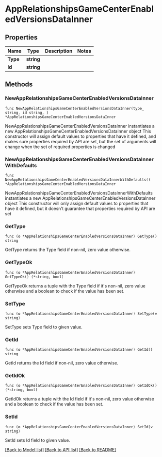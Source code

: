 # AppRelationshipsGameCenterEnabledVersionsDataInner

## Properties

Name | Type | Description | Notes
------------ | ------------- | ------------- | -------------
**Type** | **string** |  | 
**Id** | **string** |  | 

## Methods

### NewAppRelationshipsGameCenterEnabledVersionsDataInner

`func NewAppRelationshipsGameCenterEnabledVersionsDataInner(type_ string, id string, ) *AppRelationshipsGameCenterEnabledVersionsDataInner`

NewAppRelationshipsGameCenterEnabledVersionsDataInner instantiates a new AppRelationshipsGameCenterEnabledVersionsDataInner object
This constructor will assign default values to properties that have it defined,
and makes sure properties required by API are set, but the set of arguments
will change when the set of required properties is changed

### NewAppRelationshipsGameCenterEnabledVersionsDataInnerWithDefaults

`func NewAppRelationshipsGameCenterEnabledVersionsDataInnerWithDefaults() *AppRelationshipsGameCenterEnabledVersionsDataInner`

NewAppRelationshipsGameCenterEnabledVersionsDataInnerWithDefaults instantiates a new AppRelationshipsGameCenterEnabledVersionsDataInner object
This constructor will only assign default values to properties that have it defined,
but it doesn't guarantee that properties required by API are set

### GetType

`func (o *AppRelationshipsGameCenterEnabledVersionsDataInner) GetType() string`

GetType returns the Type field if non-nil, zero value otherwise.

### GetTypeOk

`func (o *AppRelationshipsGameCenterEnabledVersionsDataInner) GetTypeOk() (*string, bool)`

GetTypeOk returns a tuple with the Type field if it's non-nil, zero value otherwise
and a boolean to check if the value has been set.

### SetType

`func (o *AppRelationshipsGameCenterEnabledVersionsDataInner) SetType(v string)`

SetType sets Type field to given value.


### GetId

`func (o *AppRelationshipsGameCenterEnabledVersionsDataInner) GetId() string`

GetId returns the Id field if non-nil, zero value otherwise.

### GetIdOk

`func (o *AppRelationshipsGameCenterEnabledVersionsDataInner) GetIdOk() (*string, bool)`

GetIdOk returns a tuple with the Id field if it's non-nil, zero value otherwise
and a boolean to check if the value has been set.

### SetId

`func (o *AppRelationshipsGameCenterEnabledVersionsDataInner) SetId(v string)`

SetId sets Id field to given value.



[[Back to Model list]](../README.md#documentation-for-models) [[Back to API list]](../README.md#documentation-for-api-endpoints) [[Back to README]](../README.md)


